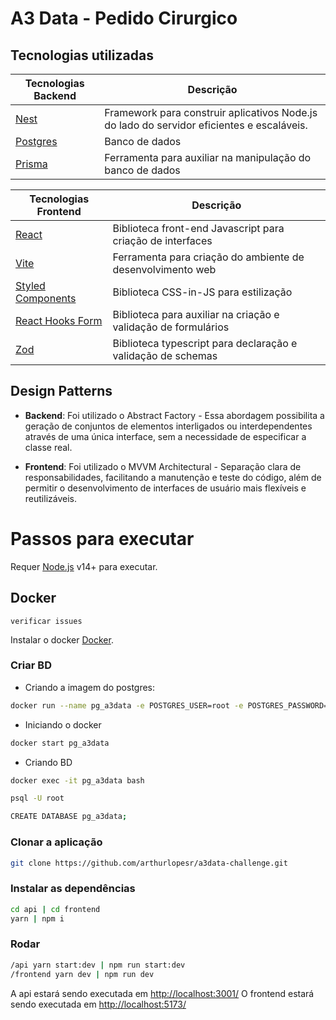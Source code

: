 
# A3 Data - Pedido Cirurgico

## Tecnologias utilizadas

| Tecnologias Backend| Descrição  |
|--|--|
| [Nest](https://docs.nestjs.com/)  | Framework para construir aplicativos Node.js do lado do servidor eficientes e escaláveis.|
| [Postgres](https://www.postgresql.org/) | Banco de dados |
| [Prisma](https://polished.js.org/) |Ferramenta para auxiliar na manipulação do banco de dados  |

| Tecnologias Frontend| Descrição  |
|--|--|
| [React](https://pt-br.reactjs.org/)  |  Biblioteca front-end Javascript para criação de interfaces |
| [Vite](https://vitejs.dev/) | Ferramenta para criação do ambiente de desenvolvimento web |
| [Styled Components](https://styled-components.com/)| Biblioteca CSS-in-JS para estilização |
| [React Hooks Form](https://www.react-hook-form.com/) | Biblioteca para auxiliar na criação e validação de formulários  |
| [Zod](https://zod.dev/) | Biblioteca typescript para declaração e validação de schemas  |

## Design Patterns
* <b>Backend</b>: Foi utilizado o Abstract Factory - Essa abordagem possibilita a geração de conjuntos de elementos interligados ou interdependentes através de uma única interface, sem a necessidade de especificar a classe real.

* <b>Frontend</b>: Foi utilizado o MVVM Architectural  - Separação clara de responsabilidades, facilitando a manutenção e teste do código, além de permitir o desenvolvimento de interfaces de usuário mais flexíveis e reutilizáveis.



# Passos para executar
Requer [Node.js](https://nodejs.org/) v14+ para executar.

## Docker
`verificar issues` 

Instalar o docker [Docker](https://www.docker.com/).

### Criar BD

* Criando a imagem do postgres:
```sh
docker run --name pg_a3data -e POSTGRES_USER=root -e POSTGRES_PASSWORD=root -p 5432:5432 -d postgres
```

* Iniciando o docker
```sh
docker start pg_a3data
```

* Criando BD

```sh
docker exec -it pg_a3data bash
```


```sh
psql -U root
```

```sh
CREATE DATABASE pg_a3data;
```

### Clonar a aplicação
```sh
git clone https://github.com/arthurlopesr/a3data-challenge.git
```
### Instalar as dependências
```sh
cd api | cd frontend
yarn | npm i
```

### Rodar
```sh
/api yarn start:dev | npm run start:dev
/frontend yarn dev | npm run dev
```
A api estará sendo executada em [http://localhost:3001/](http://localhost:3001/)
O frontend estará sendo executada em [http://localhost:5173/](http://localhost:5173/)
